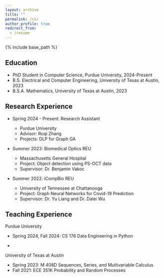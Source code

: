 ```yaml
---
layout: archive
title: ""
permalink: /cv/
author_profile: true
redirect_from:
  - /resume
---
```


{% include base_path %}

Education
---
* PhD Student in Computer Science, Purdue University, 2024-Present
* B.S. Electrical and Computer Engineering, University of Texas at Austin, 2023
* B.S.A. Mathematics, University of Texas at Austin, 2023

Research Experience
---
* Spring 2024 - Present: Research Assistant
  * Purdue University
  * Advisor: Ruqi Zhang
  * Projects: DLP for Graph GA
* Summer 2023: Biomedical Optics REU
  * Massachusetts General Hospital
  * Project: Object detection using PS-OCT data
  * Supervisor: Dr. Benjamin Vakoc

* Summer 2022: iCompBio REU
  * University of Tennessee at Chattanooga
  * Project: Graph Neural Networks for Covid-19 Prediction
  * Supervisor: Dr. Yu Liang and Dr. Dalei Wu
 
Teaching Experience
---
Purdue University
* Spring 2024, Fall 2024: CS 176 Data Engineering in Python

-
University of Texas at Austin
* Spring 2023: M 408D Sequences, Series, and Multivariable Calculus
* Fall 2021: ECE 351K Probability and Random Processes


  
